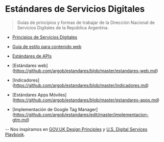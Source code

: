 ﻿# Estándares de Servicios Digitales

> Guías de principios y formas de trabajar de la Dirección Nacional de Servicios Digitales de la República Argentina.

* [Principios de Servicios Digitales](principios.md)

* [Guía de estilo para contenido web](contenido-web.md)

* [Estándares de APIs](estandares-apis.md)

* [Estándares web] (https://github.com/argob/estandares/blob/master/estandares-web.md)

* [Indicadores] (https://github.com/argob/estandares/blob/master/indicadores.md)

* [Estándares Apps Móviles] (https://github.com/argob/estandares/blob/master/estandares-apps.md)

* [Implementación de Google Tag Manager] (https://github.com/argob/estandares/edit/master/implementacion-gtm.md)

--
Nos inspiramos en [GOV.UK Design Principles](https://www.gov.uk/design-principles) y [U.S. Digital Services Playbook](https://playbook.cio.gov/).
